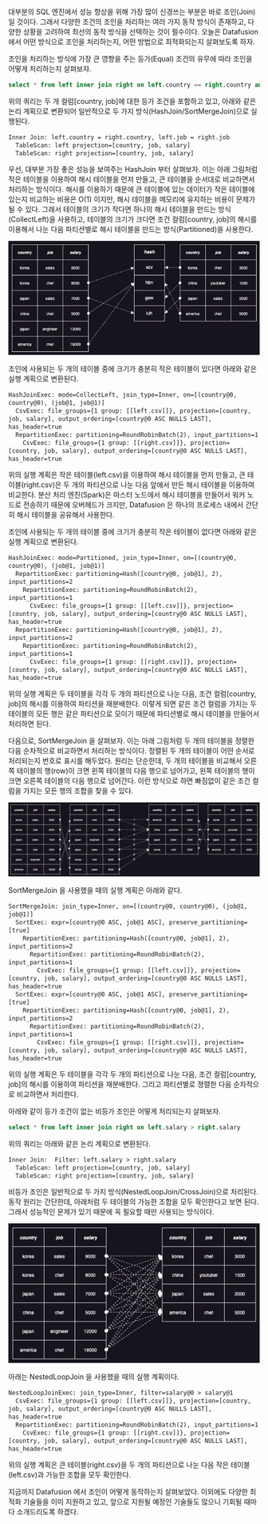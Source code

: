 대부분의 SQL 엔진에서 성능 향상을 위해 가장 많이 신경쓰는 부분은 바로 조인(Join)일 것이다. 그래서 다양한 조건의 조인을 처리하는 여러 가지 동작 방식이 존재하고, 다양한 상황을 고려하여 최선의 동작 방식을 선택하는 것이 필수이다. 오늘은 Datafusion 에서 어떤 방식으로 조인을 처리하는지, 어떤 방법으로 최적화되는지 살펴보도록 하자.

조인을 처리하는 방식에 가장 큰 영향을 주는 등가(Equal) 조건의 유무에 따라 조인을 어떻게 처리하는지 살펴보자.

```sql
select * from left inner join right on left.country == right.country and left.job == right.job
```

위의 쿼리는 두 개 컬럼[country, job]에 대한 등가 조건을 포함하고 있고, 아래와 같은 논리 계획으로 변환되어 일반적으로 두 가지 방식(HashJoin/SortMergeJoin)으로 실행된다.

```
Inner Join: left.country = right.country, left.job = right.job
  TableScan: left projection=[country, job, salary]
  TableScan: right projection=[country, job, salary]
```

우선, 대부분 가장 좋은 성능을 보여주는 HashJoin 부터 살펴보자. 이는 아래 그림처럼 작은 테이블을 이용하여 해시 테이블을 먼저 만들고, 큰 테이블을 순서대로 비교하면서 처리하는 방식이다. 해시를 이용하기 때문에 큰 테이블에 있는 데이터가 작은 테이블에 있는지 비교하는 비용은 O(1) 이지만, 해시 테이블을 메모리에 유지하는 비용이 문제가 될 수 있다. 그래서 테이블의 크기가 작다면 하나의 해시 테이블을 만드는 방식(CollectLeft)을 사용하고, 테이블의 크기가 크다면 조건 컬럼[country, job]의 해시를 이용해서 나눈 다음 파티션별로 해시 테이블을 만드는 방식(Partitioned)을 사용한다.

![join2.png](./join2.png)

조인에 사용되는 두 개의 테이블 중에 크기가 충분히 작은 테이블이 있다면 아래와 같은 실행 계획으로 변환된다.

```
HashJoinExec: mode=CollectLeft, join_type=Inner, on=[(country@0, country@0), (job@1, job@1)]
  CsvExec: file_groups={1 group: [[left.csv]]}, projection=[country, job, salary], output_ordering=[country@0 ASC NULLS LAST], has_header=true
  RepartitionExec: partitioning=RoundRobinBatch(2), input_partitions=1
    CsvExec: file_groups={1 group: [[right.csv]]}, projection=[country, job, salary], output_ordering=[country@0 ASC NULLS LAST], has_header=true
```

위의 실행 계획은 작은 테이블(left.csv)을 이용하여 해시 테이블을 먼저 만들고, 큰 테이블(right.csv)은 두 개의 파티션으로 나눈 다음 앞에서 만든 해시 테이블을 이용하여 비교한다. 분산 처리 엔진(Spark)은 마스터 노드에서 해시 테이블을 만들어서 워커 노드로 전송하기 때문에 오버헤드가 크지만, Datafusion 은 하나의 프로세스 내에서 간단히 해시 테이블을 공유해서 사용한다.

조인에 사용되는 두 개의 테이블 중에 크기가 충분히 작은 테이블이 없다면 아래와 같은 실행 계획으로 변환된다.

```
HashJoinExec: mode=Partitioned, join_type=Inner, on=[(country@0, country@0), (job@1, job@1)]
  RepartitionExec: partitioning=Hash([country@0, job@1], 2), input_partitions=2
    RepartitionExec: partitioning=RoundRobinBatch(2), input_partitions=1
      CsvExec: file_groups={1 group: [[left.csv]]}, projection=[country, job, salary], output_ordering=[country@0 ASC NULLS LAST], has_header=true
  RepartitionExec: partitioning=Hash([country@0, job@1], 2), input_partitions=2
    RepartitionExec: partitioning=RoundRobinBatch(2), input_partitions=1
      CsvExec: file_groups={1 group: [[right.csv]]}, projection=[country, job, salary], output_ordering=[country@0 ASC NULLS LAST], has_header=true
```

위의 실행 계획은 두 테이블을 각각 두 개의 파티션으로 나눈 다음, 조건 컬럼[country, job]의 해시를 이용하여 파티션을 재분배한다. 이렇게 되면 같은 조건 컬럼을 가지는 두 테이블의 모든 행은 같은 파티션으로 모이기 때문에 파티션별로 해시 테이블을 만들어서 처리하면 된다.

다음으로, SortMergeJoin 을 살펴보자. 이는 아래 그림처럼 두 개의 테이블을 정렬한 다음 순차적으로 비교하면서 처리하는 방식이다. 정렬된 두 개의 테이블이 어떤 순서로 처리되는지 번호로 표시를 해두었다. 원리는 단순한데, 두 개의 테이블을 비교해서 오른쪽 테이블의 행(row)이 크면 왼쪽 테이블의 다음 행으로 넘어가고, 왼쪽 테이블의 행이 크면 오른쪽 테이블의 다음 행으로 넘어간다. 이런 방식으로 하면 빠짐없이 같은 조건 컬럼을 가지는 모든 행의 조합을 찾을 수 있다.

![join1.png](./join1.png)

SortMergeJoin 을 사용했을 때의 실행 계획은 아래와 같다.

```
SortMergeJoin: join_type=Inner, on=[(country@0, country@0), (job@1, job@1)]
  SortExec: expr=[country@0 ASC, job@1 ASC], preserve_partitioning=[true]
    RepartitionExec: partitioning=Hash([country@0, job@1], 2), input_partitions=2
      RepartitionExec: partitioning=RoundRobinBatch(2), input_partitions=1
        CsvExec: file_groups={1 group: [[left.csv]]}, projection=[country, job, salary], output_ordering=[country@0 ASC NULLS LAST], has_header=true
  SortExec: expr=[country@0 ASC, job@1 ASC], preserve_partitioning=[true]
    RepartitionExec: partitioning=Hash([country@0, job@1], 2), input_partitions=2
      RepartitionExec: partitioning=RoundRobinBatch(2), input_partitions=1
        CsvExec: file_groups={1 group: [[right.csv]]}, projection=[country, job, salary], output_ordering=[country@0 ASC NULLS LAST], has_header=true
```

위의 실행 계획은 두 테이블을 각각 두 개의 파티션으로 나눈 다음, 조건 컬럼[country, job]의 해시를 이용하여 파티션을 재분배한다. 그리고 파티션별로 졍렬한 다음 순차적으로 비교하면서 처리한다.

아래와 같이 등가 조건이 없는 비등가 조인은 어떻게 처리되는지 살펴보자.

```sql
select * from left inner join right on left.salary > right.salary
```

위의 쿼리는 아래와 같은 논리 계획으로 변환된다.

```
Inner Join:  Filter: left.salary > right.salary
  TableScan: left projection=[country, job, salary]
  TableScan: right projection=[country, job, salary]
```

비등가 조인은 일반적으로 두 가지 방식(NestedLoopJoin/CrossJoin)으로 처리된다. 동작 원리는 간단한데, 아래처럼 두 테이블의 가능한 조합을 모두 확인한다고 보면 된다. 그래서 성능적인 문제가 있기 때문에 꼭 필요할 때만 사용되는 방식이다.

![join0.png](./join0.png)

아래는 NestedLoopJoin 을 사용했을 때의 실행 계획이다.

```
NestedLoopJoinExec: join_type=Inner, filter=salary@0 > salary@1
  CsvExec: file_groups={1 group: [[left.csv]]}, projection=[country, job, salary], output_ordering=[country@0 ASC NULLS LAST], has_header=true
  RepartitionExec: partitioning=RoundRobinBatch(2), input_partitions=1
    CsvExec: file_groups={1 group: [[right.csv]]}, projection=[country, job, salary], output_ordering=[country@0 ASC NULLS LAST], has_header=true
```

위의 실행 계획은 큰 테이블(right.csv)을 두 개의 파티션으로 나눈 다음 작은 테이블(left.csv)과 가능한 조합을 모두 확인한다.

지금까지 Datafusion 에서 조인이 어떻게 동작하는지 살펴보았다. 이외에도 다양한 최적화 기술들을 이미 지원하고 있고, 앞으로 지원될 예정인 기술들도 많으니 기회될 때마다 소개드리도록 하겠다.
